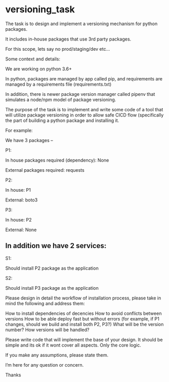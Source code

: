 # versioning_task


The task is to design and implement a versioning mechanism for python packages.

It includes in-house packages that use 3rd party packages.

For this scope, lets say no prod/staging/dev etc… 

 

Some context and details:

We are working on python 3.6+

In python, packages are managed by app called pip, and requirements are managed by a requirements file (requirements.txt)

In addition, there is newer package version manager called pipenv that simulates a node/npm model of package versioning.

 

The purpose of the task is to implement and write some code of a tool that will utilize package versioning in order to allow safe CICD flow (specifically the part of building a python package and installing it.

For example:

 

We have 3 packages –

P1:

In house packages required (dependency): None

External packages required: requests

P2:

In house: P1

External: boto3

P3: 

In house: P2

External: None
 

## In addition we have 2 services:
S1:

Should install P2 package as the application


S2:

Should install P3 package as the application
 

 

Please design in detail the workflow of installation process, please take in mind the following and address them:

How to install dependencies of decencies 
How to avoid conflicts between versions
How to be able deploy fast but without errors (for example, if P1 changes, should we build and install both P2, P3?)
What will be the version number? 
How versions will be handled?
 

Please write code that will implement the base of your design. It should be simple and its ok if it wont cover all aspects. Only the core logic.

If you make any assumptions, please state them.

I’m here for any question or concern.

Thanks
